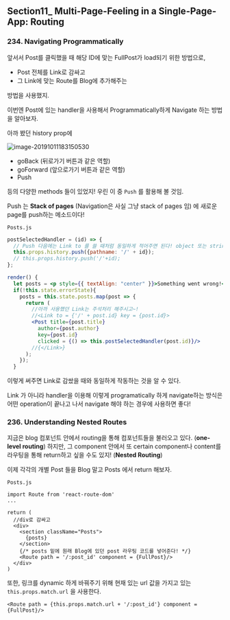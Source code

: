 ## Section11_ Multi-Page-Feeling in a Single-Page-App: Routing



### 234. Navigating Programmatically

앞서서 Post를 클릭했을 때 해당 ID에 맞는 FullPost가 load되기 위한 방법으로, 

- Post 전체를 Link로 감싸고
- 그 Link에 맞는 Route를 Blog에 추가해주는

방법을 사용했지.

이번엔 Post에 있는 handler을 사용해서 Programmatically하게 Navigate 하는 방법을 알아보자.

아까 봤던 history prop에

![image-20191011183150530](../images/image-20191011183150530.png)

- goBack (뒤로가기 버튼과 같은 역할)
- goForward (앞으로가기 버튼과 같은 역할)
- Push 

등의 다양한 methods 들이 있었지! 우린 이 중 `Push` 를 활용해 볼 것임.

Push 는 **Stack of pages** (Navigation은 사실 그냥 stack of pages 임) 에 새로운 page를 push하는 메소드이다!

`Posts.js`

```jsx
postSelectedHandler = (id) => {
  // Push 다음에는 Link to 를 쓸 때처럼 동일하게 적어주면 된다! object 또는 string 무방!
  this.props.history.push({pathname: '/' + id});
  // this.props.history.push('/'+id);
};

render() {
  let posts = <p style={{ textAlign: "center" }}>Something went wrong!</p>;
  if(!this.state.errorState){
    posts = this.state.posts.map(post => {
      return (
        //아까 사용했던 Link는 주석처리 해주시고~!
        //<Link to = {'/' + post.id} key = {post.id}>
        <Post title={post.title}
          author={post.author} 
          key={post.id} 
          clicked = {() => this.postSelectedHandler(post.id)}/>
        //{</Link>}
      );
    });
  }
```

이렇게 써주면 Link로 감쌌을 때와 동일하게 작동하는 것을 알 수 있다.

Link 가 아니라 handler을 이용해 이렇게 programatically 하게 navigate하는 방식은 어떤 operation이 끝나고 나서 navigate 해야 하는 경우에 사용하면 좋다!



### 236. Understanding Nested Routes

지금은 blog 컴포넌트 안에서 routing을 통해 컴포넌트들을 불러오고 있다. (**one-level routing**)
하지만, 그 component 안에서 또 certain component나 content를 라우팅을 통해 return하고 싶을 수도 있지!  (**Nested Routing**)

이제 각각의 개별 Post 들을 Blog 말고 Posts 에서 return 해보자.

`Posts.js`

```react
import Route from 'react-route-dom'
...

return (
  //div로 감싸고
  <div>
    <section className="Posts">
      {posts}
    </section>
    {/* posts 밑에 원래 Blog에 있던 post 라우팅 코드를 넣어준다! */}
    <Route path = '/:post_id' component = {FullPost}/>
  </div>
)
```

또한, 링크를 dynamic 하게 바꿔주기 위해 현재 있는 url 값을 가지고 있는 `this.props.match.url` 을 사용한다.

```react
<Route path = {this.props.match.url + '/:post_id'} component = {FullPost}/>
```


